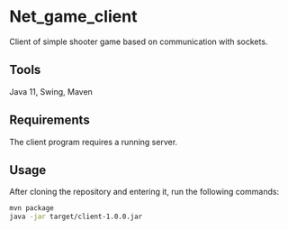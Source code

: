 # Net_game_client

Client of simple shooter game based on communication with sockets.

## Tools
Java 11, Swing, Maven

## Requirements
The client program requires a running server.

## Usage
After cloning the repository and entering it, run the following commands:
```bash
mvn package
java -jar target/client-1.0.0.jar
```
